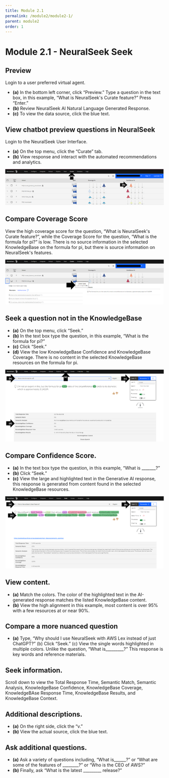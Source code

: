 ```yaml
---
title: Module 2.1
permalink: /module2/module2-1/
parent: module2
order: 1
---
```


# Module 2.1 - NeuralSeek Seek

## Preview
Login to a user preferred virtual agent.
- **(a)** In the bottom left corner, click “Preview.” Type a question in the text box, in this example, “What is NeuralSeek's Curate feature?” Press “Enter.” 
- **(b)** Review NeuralSeek AI Natural Language Generated Response. 
- **(c)** To view the data source, click the blue text.

## View chatbot preview questions in NeuralSeek
Login to the NeuralSeek User Interface. 
- **(a)** On the top menu, click the “Curate” tab. 
- **(b)** View response and interact with the automated recommendations and analytics.

![image2.1.2](images/image2.1.2.png)

## Compare Coverage Score
View the high coverage score for the question, “What is NeuralSeek's Curate feature?”, while the Coverage Score for the question, “What is the formula for pi?” is low. There is no source information in the selected KnowledgeBase on the formula for pi, but there is source information on NeuralSeek's features.

![image2.1.3](images/image2.1.3.png)

## Seek a question not in the KnowledgeBase
- **(a)** On the top menu, click “Seek.” 
- **(b)** In the text box type the question, in this example, “What is the formula for pi?” 
- **(c)** Click “Seek.” 
- **(d)** View the low KnowledgeBase Confidence and KnowledgeBase Coverage. There is no content in the selected KnowledgeBase resources on the formula for pi. 

![image2.1.4](images/image2.1.4.png)

## Compare Confidence Score.
- **(a)** In the text box type the question, in this example, “What is _______?” 
- **(b)** Click “Seek.” 
- **(c)** View the large and highlighted text in the Generative AI response, this response is generated from content found in the selected KnowledgeBase resources.

![image2.1.5](images/image2.1.5.png)

## View content. 
- **(a)** Match the colors. The color of the highlighted text in the AI-generated response matches the listed KnowledgeBase content. 
- **(b)** View the high alignment in this example, most content is over 95% with a few resources at or near 90%.

## Compare a more nuanced question
- **(a)** Type, “Why should I use NeuralSeek with AWS Lex instead of just ChatGPT?” 
(b) Click “Seek.” 
(c) View the single words highlighted in multiple colors. Unlike the question, “What is_________?” This response is key words and reference materials.

## Seek information. 
Scroll down to view the Total Response Time, Semantic Match, Semantic Analysis, KnowledgeBase Confidence, KnowledgeBase Coverage, KnowledgeBAse Response Time, KnowledgeBase Results, and KnowledgeBase Context.

## Additional descriptions. 
- **(a)** On the right side, click the “v.” 
- **(b)** View the actual source, click the blue text.

## Ask additional questions. 
- **(a)** Ask a variety of questions including, “What is______?” or “What are some of the features of ________?” or “Who is the CEO of AWS?” 
- **(b)** Finally, ask “What is the latest _________ release?”
